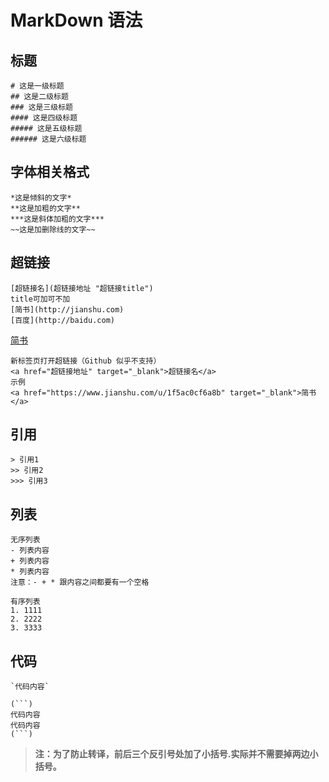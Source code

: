 # MarkDown 语法  

## 标题 
```
# 这是一级标题
## 这是二级标题
### 这是三级标题
#### 这是四级标题
##### 这是五级标题
###### 这是六级标题
```

## 字体相关格式
```
*这是倾斜的文字*  
**这是加粗的文字**  
***这是斜体加粗的文字***  
~~这是加删除线的文字~~  
```

## 超链接  
```
[超链接名](超链接地址 "超链接title")
title可加可不加
[简书](http://jianshu.com)
[百度](http://baidu.com)
```

<a href="https://www.jianshu.com/u/1f5ac0cf6a8b" target="_blank">简书</a>
```
新标签页打开超链接（Github 似乎不支持）
<a href="超链接地址" target="_blank">超链接名</a>
示例
<a href="https://www.jianshu.com/u/1f5ac0cf6a8b" target="_blank">简书</a>
```

## 引用
```
> 引用1
>> 引用2
>>> 引用3
```

## 列表
```
无序列表
- 列表内容
+ 列表内容
* 列表内容
注意：- + * 跟内容之间都要有一个空格
```
```
有序列表
1. 1111
2. 2222
3. 3333
```

## 代码
```
`代码内容`
```

```
(```)
代码内容  
代码内容  
(```) 
```
> **注：为了防止转译，前后三个反引号处加了小括号.实际并不需要掉两边小括号。**
